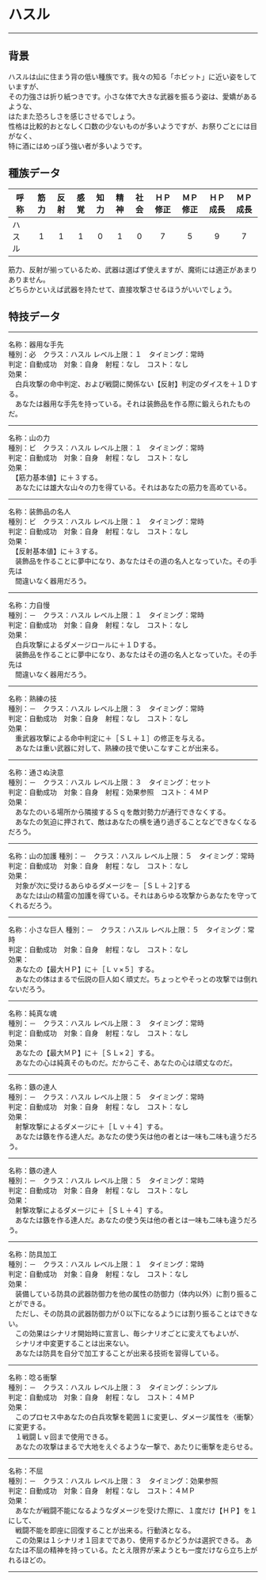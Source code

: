 # ハスル

---

## 背景

ハスルは山に住まう背の低い種族です。我々の知る「ホビット」に近い姿をしていますが、  
その力強さは折り紙つきです。小さな体で大きな武器を振るう姿は、愛嬌があるような、  
はたまた恐ろしさを感じさせるでしょう。  
性格は比較的おとなしく口数の少ないものが多いようですが、お祭りごとには目がなく、  
特に酒にはめっぽう強い者が多いようです。

## 種族データ

| 呼称       | 筋力 | 反射 | 感覚 | 知力 | 精神 | 社会 | ＨＰ修正 | ＭＰ修正 | ＨＰ成長 | ＭＰ成長 |
|------------|:----:|:----:|:----:|:----:|:----:|:----:|:--------:|:--------:|:--------:|:--------:|
| ハスル     |   1  |   1  |   1  |   0  |   1  |   0  |     7    |     5    |     9    |     7    |

筋力、反射が揃っているため、武器は選ばず使えますが、魔術には適正があまりありません。  
どちらかといえば武器を持たせて、直接攻撃させるほうがいいでしょう。  

## 特技データ

---

名称：器用な手先  
種別：必　クラス：ハスル  レベル上限：１　タイミング：常時  
判定：自動成功　対象：自身　射程：なし　コスト：なし  
効果：  
　白兵攻撃の命中判定、および戦闘に関係ない【反射】判定のダイスを＋１Ｄする。  
　あなたは器用な手先を持っている。それは装飾品を作る際に鍛えられたものだ。

---

名称：山の力  
種別：ビ　クラス：ハスル  レベル上限：１　タイミング：常時  
判定：自動成功　対象：自身　射程：なし　コスト：なし  
効果：  
　【筋力基本値】に＋３する。  
　あなたには雄大な山々の力を得ている。それはあなたの筋力を高めている。

---

名称：装飾品の名人  
種別：ビ　クラス：ハスル  レベル上限：１　タイミング：常時  
判定：自動成功　対象：自身　射程：なし　コスト：なし  
効果：  
　【反射基本値】に＋３する。  
　装飾品を作ることに夢中になり、あなたはその道の名人となっていた。その手先は  
　間違いなく器用だろう。

---

名称：力自慢  
種別：－　クラス：ハスル  レベル上限：１　タイミング：常時  
判定：自動成功　対象：自身　射程：なし　コスト：なし  
効果：  
　白兵攻撃によるダメージロールに＋１Ｄする。  
　装飾品を作ることに夢中になり、あなたはその道の名人となっていた。その手先は  
　間違いなく器用だろう。

---

名称：熟練の技  
種別：－　クラス：ハスル  レベル上限：３　タイミング：常時  
判定：自動成功　対象：自身　射程：なし　コスト：なし  
効果：  
　重武器攻撃による命中判定に＋［ＳＬ＋１］の修正を与える。  
　あなたは重い武器に対して、熟練の技で使いこなすことが出来る。

---

名称：通さぬ決意  
種別：－　クラス：ハスル  レベル上限：３　タイミング：セット  
判定：自動成功　対象：自身　射程：効果参照　コスト：４ＭＰ  
効果：  
　あなたのいる場所から隣接するＳｑを敵対勢力が通行できなくする。  
　あなたの気迫に押されて、敵はあなたの横を通り過ぎることなどできなくなるだろう。

---

名称：山の加護
種別：－　クラス：ハスル  レベル上限：５　タイミング：常時  
判定：自動成功　対象：自身　射程：なし　コスト：なし  
効果：  
　対象が次に受けるあらゆるダメージを－［ＳＬ＋２]する  
　あなたは山の精霊の加護を得ている。それはあらゆる攻撃からあなたを守ってくれるだろう。

---

名称：小さな巨人
種別：－　クラス：ハスル  レベル上限：５　タイミング：常時  
判定：自動成功　対象：自身　射程：なし　コスト：なし  
効果：  
　あなたの【最大ＨＰ】に＋［Ｌｖ×５］する。  
　あなたの体はまるで伝説の巨人如く頑丈だ。ちょっとやそっとの攻撃では倒れないだろう。

---

名称：純真な魂  
種別：－　クラス：ハスル  レベル上限：３　タイミング：常時  
判定：自動成功　対象：自身　射程：なし　コスト：なし  
効果：  
　あなたの【最大ＭＰ】に＋［ＳＬ×２］する。  
　あなたの心は純真そのものだ。だからこそ、あなたの心は頑丈なのだ。

---

名称：鏃の達人  
種別：－　クラス：ハスル  レベル上限：５　タイミング：常時  
判定：自動成功　対象：自身　射程：なし　コスト：なし  
効果：  
　射撃攻撃によるダメージに＋［Ｌｖ＋４］する。  
　あなたは鏃を作る達人だ。あなたの使う矢は他の者とは一味も二味も違うだろう。

---

名称：鏃の達人  
種別：－　クラス：ハスル  レベル上限：５　タイミング：常時  
判定：自動成功　対象：自身　射程：なし　コスト：なし  
効果：  
　射撃攻撃によるダメージに＋［ＳＬ＋４］する。  
　あなたは鏃を作る達人だ。あなたの使う矢は他の者とは一味も二味も違うだろう。

---

名称：防具加工  
種別：－　クラス：ハスル  レベル上限：１　タイミング：常時  
判定：自動成功　対象：自身　射程：なし　コスト：なし  
効果：  
　装備している防具の武器防御力を他の属性の防御力（体内以外）に割り振ることができる。  
　ただし、その防具の武器防御力が０以下になるようには割り振ることはできない。  
　この効果はシナリオ開始時に宣言し、毎シナリオごとに変えてもよいが、  
　シナリオ中変更することは出来ない。  
　あなたは防具を自分で加工することが出来る技術を習得している。

---

名称：唸る衝撃  
種別：－　クラス：ハスル  レベル上限：３　タイミング：シンプル  
判定：自動成功　対象：自身　射程：なし　コスト：４ＭＰ  
効果：  
　このプロセス中あなたの白兵攻撃を範囲１に変更し、ダメージ属性を〈衝撃〉に変更する。  
　１戦闘Ｌｖ回まで使用できる。  
　あなたの攻撃はまるで大地をえぐるような一撃で、あたりに衝撃を走らせる。

---

名称：不屈  
種別：－　クラス：ハスル  レベル上限：３　タイミング：効果参照  
判定：自動成功　対象：自身　射程：なし　コスト：４ＭＰ  
効果：  
　あなたが戦闘不能になるようなダメージを受けた際に、１度だけ【ＨＰ】を１にして、  
　戦闘不能を即座に回復することが出来る。行動済となる。  
　この効果は１シナリオ１回までであり、使用するかどうかは選択できる。
  あなたは不屈の精神を持っている。たとえ限界が来ようとも一度だけなら立ち上がれるほどの。

---
